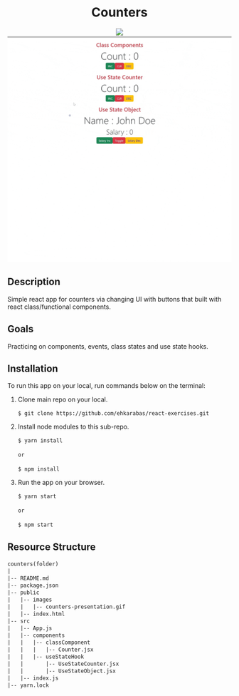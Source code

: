 <div align=center>
	<h1>Counters</h1>
</div>

<div align="center">
	<a href="https://counters-ehkarabas.netlify.app/">
		<img src="https://img.shields.io/badge/live-%23.svg?&style=for-the-badge&logo=www&logoColor=white%22&color=black">
	</a>
	<br>
	<img src="./public/images/counters-presentation.gif"/>
</div>

## Description

Simple react app for counters via changing UI with buttons that built with react class/functional components.

## Goals

Practicing on components, events, class states and use state hooks.

## Installation

To run this app on your local, run commands below on the terminal:

1. Clone main repo on your local.
    ```shell
    $ git clone https://github.com/ehkarabas/react-exercises.git
    ```

2. Install node modules to this sub-repo.
    ```shell
    $ yarn install
    
    or

    $ npm install
    ```

3. Run the app on your browser.
    ```shell
    $ yarn start
    
    or

    $ npm start
    ```

## Resource Structure 

```
counters(folder)
|
|-- README.md
|-- package.json
|-- public
|   |-- images
|   |   |-- counters-presentation.gif
|   |-- index.html
|-- src
|   |-- App.js
|   |-- components
|   |   |-- classComponent
|   |   |   |-- Counter.jsx
|   |   |-- useStateHook
|   |       |-- UseStateCounter.jsx
|   |       |-- UseStateObject.jsx
|   |-- index.js
|-- yarn.lock
```


